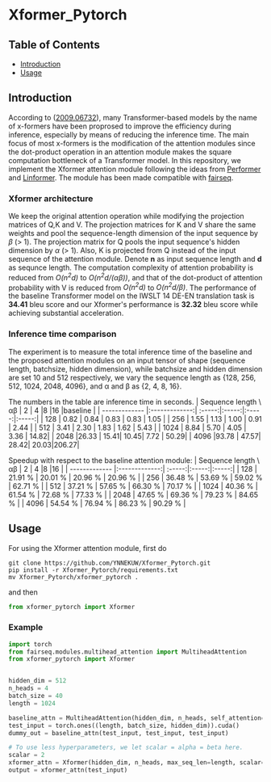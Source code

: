 # Xformer_Pytorch

## Table of Contents
- [Introduction](#Introduction)
- [Usage](#Usage)

## Introduction
According to ([2009.06732](https://arxiv.org/abs/2009.06732)), many Transformer-based models by the name of x-formers have been proprosed to improve the efficiency during inference, especially by means of reducing the inference time. The main focus of most x-formers is the modification of the attention modules since the dot-product operation in an attention module makes the square computation bottleneck of a Transformer model. In this repository, we implement the Xformer attention module following the ideas from [Performer](https://arxiv.org/abs/2009.14794) and [Linformer](https://arxiv.org/abs/2006.04768). The module has been made compatible with [fairseq](https://github.com/pytorch/fairseq).
### Xformer architecture
We keep the original attention operation while modifying the projection matrices of Q,K and V. The projection matrices for K and V share the same weights and pool the sequence-length dimension of the input sequence by <em>β</em> (> 1). The projection matrix for Q pools the input sequence's hidden dimension by <em>α</em> (> 1). Also, K is projected from Q instead of the input sequence of the attention module. Denote **n** as input sequence length and **d** as sequnce length. The computation complexity of attention probability is reduced from <em>O(n<sup>2</sup>d)</em> to <em>O(n<sup>2</sup>d/(αβ))</em>, and that of the dot-product of attention probability with V is reduced from <em>O(n<sup>2</sup>d)</em> to <em>O(n<sup>2</sup>d/β)</em>.
The performance of the baseline Transformer model on the IWSLT 14 DE-EN translation task is **34.41** bleu score and our Xformer's performance is **32.32** bleu score while achieving substantial acceleration.
### Inference time comparison
The experiment is to measure the total inference time of the baseline and the proposed attention modules on an input tensor of shape (sequence length, batchsize, hidden dimension), while batchsize and hidden dimension are set 10 and 512 respectively, we vary the sequence length as {128, 256, 512, 1024, 2048, 4096}, and α and β as {2, 4, 8, 16}. 

The numbers in the table are inference time  in seconds.
| Sequence length \\ αβ | 2 | 4  |8  |16  |baseline  |
| ------------- |:-------------:| :-----:|:-----:|:-----:|:-----:|
| 128        | 0.82 | 0.84 | 0.83 | 0.83 | 1.05 |
| 256        | 1.55 | 1.13 | 1.00 | 0.91 | 2.44 |
| 512        | 3.41 | 2.30 | 1.83 | 1.62 | 5.43 |
| 1024       | 8.84 | 5.70 | 4.05 | 3.36 | 14.82|
| 2048       |26.33 | 15.41| 10.45| 7.72 | 50.29|
| 4096       |93.78 | 47.57| 28.42| 20.03|206.27|

Speedup with respect to the baseline attention module:
| Sequence length \\ αβ | 2 | 4  |8  |16  |
| ------------- |:-------------:| :-----:|:-----:|:-----:|
| 128        | 21.91 % | 20.01 % | 20.96 % | 20.96 % |
| 256        | 36.48 % | 53.69 % | 59.02 % | 62.71 % |
| 512        | 37.21 % | 57.65 % | 66.30 % | 70.17 % |
| 1024       | 40.36 % | 61.54 % | 72.68 % | 77.33 % |
| 2048       | 47.65 % | 69.36 % | 79.23 % | 84.65 % |
| 4096       | 54.54 % | 76.94 % | 86.23 % | 90.29 % |
## Usage
For using the Xformer attention module, first do
```
git clone https://github.com/YNNEKUW/Xformer_Pytorch.git
pip install -r Xformer_Pytorch/requirements.txt
mv Xformer_Pytorch/xformer_pytorch .
```
and then
```python
from xformer_pytorch import Xformer
```
### Example
```python
import torch
from fairseq.modules.multihead_attention import MultiheadAttention
from xformer_pytorch import Xformer


hidden_dim = 512
n_heads = 4
batch_size = 40
length = 1024

baseline_attn = MultiheadAttention(hidden_dim, n_heads, self_attention=True).cuda()
test_input = torch.ones((length, batch_size, hidden_dim)).cuda()
dummy_out = baseline_attn(test_input, test_input, test_input)

# To use less hyperparameters, we let scalar = alpha = beta here.
scalar = 2
xformer_attn = Xformer(hidden_dim, n_heads, max_seq_len=length, scalar=scalar).cuda()
output = xformer_attn(test_input)
```
